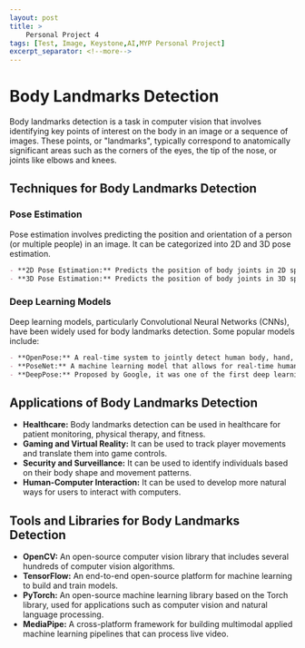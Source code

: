 ```yaml
---
layout: post
title: >
    Personal Project 4
tags: [Test, Image, Keystone,AI,MYP Personal Project]
excerpt_separator: <!--more-->
---
```

# Body Landmarks Detection
 <!--more-->
Body landmarks detection is a task in computer vision that involves identifying key points of interest on the body in an image or a sequence of images. These points, or "landmarks", typically correspond to anatomically significant areas such as the corners of the eyes, the tip of the nose, or joints like elbows and knees.

## Techniques for Body Landmarks Detection

### Pose Estimation
Pose estimation involves predicting the position and orientation of a person (or multiple people) in an image. It can be categorized into 2D and 3D pose estimation.

```markdown
- **2D Pose Estimation:** Predicts the position of body joints in 2D space (i.e., in the image).
- **3D Pose Estimation:** Predicts the position of body joints in 3D space.
```

### Deep Learning Models
Deep learning models, particularly Convolutional Neural Networks (CNNs), have been widely used for body landmarks detection. Some popular models include:

```markdown
- **OpenPose:** A real-time system to jointly detect human body, hand, facial, and foot keypoints on single images or videos.
- **PoseNet:** A machine learning model that allows for real-time human pose estimation in the browser.
- **DeepPose:** Proposed by Google, it was one of the first deep learning methods for pose estimation.
```

## Applications of Body Landmarks Detection

- **Healthcare:** Body landmarks detection can be used in healthcare for patient monitoring, physical therapy, and fitness.
- **Gaming and Virtual Reality:** It can be used to track player movements and translate them into game controls.
- **Security and Surveillance:** It can be used to identify individuals based on their body shape and movement patterns.
- **Human-Computer Interaction:** It can be used to develop more natural ways for users to interact with computers.

## Tools and Libraries for Body Landmarks Detection

- **OpenCV:** An open-source computer vision library that includes several hundreds of computer vision algorithms.
- **TensorFlow:** An end-to-end open-source platform for machine learning to build and train models.
- **PyTorch:** An open-source machine learning library based on the Torch library, used for applications such as computer vision and natural language processing.
- **MediaPipe:** A cross-platform framework for building multimodal applied machine learning pipelines that can process live video.